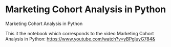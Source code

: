 # Marketing Cohort Analysis in Python
Marketing Cohort Analysis in Python 

This it the notebook which corresponds to the video Marketing Cohort Analysis in Python: https://www.youtube.com/watch?v=yBPgluyG784&
